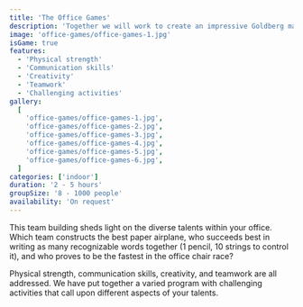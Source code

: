 ```yaml
---
title: 'The Office Games'
description: 'Together we will work to create an impressive Goldberg machine'
image: 'office-games/office-games-1.jpg'
isGame: true
features:
  - 'Physical strength'
  - 'Communication skills'
  - 'Creativity'
  - 'Teamwork'
  - 'Challenging activities'
gallery:
  [
    'office-games/office-games-1.jpg',
    'office-games/office-games-2.jpg',
    'office-games/office-games-3.jpg',
    'office-games/office-games-4.jpg',
    'office-games/office-games-5.jpg',
    'office-games/office-games-6.jpg',
  ]
categories: ['indoor']
duration: '2 - 5 hours'
groupSize: '8 - 1000 people'
availability: 'On request'
---
```


This team building sheds light on the diverse talents within your office. Which team constructs the best paper airplane, who succeeds best in writing as many recognizable words together (1 pencil, 10 strings to control it), and who proves to be the fastest in the office chair race?

Physical strength, communication skills, creativity, and teamwork are all addressed. We have put together a varied program with challenging activities that call upon different aspects of your talents.
